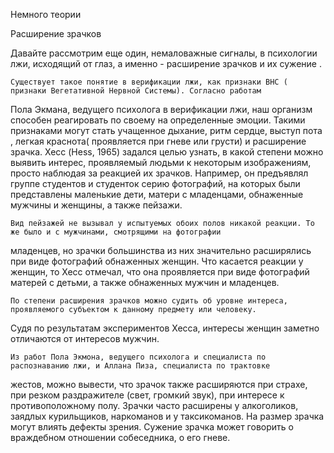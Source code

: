 Немного теории

Расширение зрачков

Давайте рассмотрим еще один, немаловажные сигналы, в психологии лжи, исходящий от глаз, а именно - расширение зрачков и их сужение .

	Существует такое понятие в верификации лжи, как признаки ВНС ( признаки Вегетативной Нервной Системы). Согласно работам
Пола Экмана, ведущего психолога в верификации лжи, наш организм способен реагировать по своему на определенные эмоции. Такими
признаками могут стать учащенное дыхание, ритм сердце, выступ пота , легкая краснота( проявляется при гневе или грусти) и
расширение зрачка. Хесс (Hess, 1965) задался целью узнать, в какой степени можно выявить интерес, проявляемый людьми к некоторым
изображениям, просто наблюдая за реакцией их зрачков. Например, он предъявлял группе студентов и студенток серию фотографий, на
которых были представлены маленькие дети, матери с младенцами, обнаженные мужчины и женщины, а также пейзажи.

	Вид пейзажей не вызывал у испытуемых обоих полов никакой реакции. То же было и с мужчинами, смотрящими на фотографии
младенцев, но зрачки большинства из них значительно расширялись при виде фотографий обнаженных женщин. Что касается реакции у
женщин, то Хесс отмечал, что она проявляется при виде фотографий матерей с детьми, а также обнаженных мужчин и младенцев.

	По степени расширения зрачков можно судить об уровне интереса, проявляемого субъектом к данному предмету или человеку.
Судя по результатам экспериментов Хесса, интересы женщин заметно отличаются от интересов мужчин.

	Из работ Пола Экмона, ведущего психолога и специалиста по распознаванию лжи, и Аллана Пиза, специалиста по трактовке
жестов, можно вывести, что зрачок также расширяются при страхе, при резком раздражителе (свет, громкий звук), при интересе к
противоположному полу. Зрачки часто расширены у алкоголиков, заядлых курильщиков, наркоманов и у таксикоманов. На размер зрачка
могут влиять дефекты зрения. Сужение зрачка может говорить о враждебном отношении собеседника, о его гневе.
